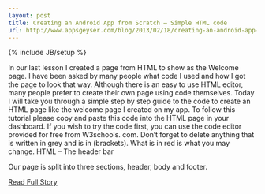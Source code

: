 ```yaml
---
layout: post
title: Creating an Android App from Scratch – Simple HTML code
url: http://www.appsgeyser.com/blog/2013/02/18/creating-an-android-app-from-scratch-simple-html-code/
---
```

{% include JB/setup %}<p>  In our last lesson I created a page from HTML to show as the Welcome page.  I have been asked by many people what code I used and how I got the page to look that way.  Although there is an easy to use HTML editor, many people prefer to create their own page using code themselves.  Today I will take you through a simple step by step guide to the code to create an HTML page like the welcome page I created on my app.  To follow this tutorial please copy and paste this code into the HTML page in your dashboard.  If you wish to try the code first, you can use the code editor provided for free from W3schools.  com.  Don’t forget to delete anything that is written in grey and is in (brackets).  What is in red is what you may change.  HTML – The header bar
 
 Our page is split into three sections, header, body and footer.<br />
<p><a href="http://www.appsgeyser.com/blog/2013/02/18/creating-an-android-app-from-scratch-simple-html-code/">Read Full Story</a></p>
